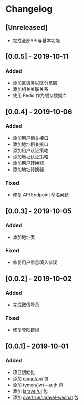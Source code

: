 # Changelog
## [Unreleased]
- 完成全部API与基本功能   

## [0.0.5] - 2019-10-11
### Added
- 添加区域类以区分范围
- 添加相关关联关系
- 使用 Redis 作为缓存数据库

## [0.0.4] - 2019-10-06
### Added
- 添加用户相关接口
- 添加地址相关接口
- 添加用户认证策略
- 添加地址认证策略
- 添加用户转换器
- 添加地址转换器
### Fixed
- 修复 API Endpoint 命名问题

## [0.0.3] - 2019-10-05
### Added
- 添加地址类   
### Fixed
- 修复用户信息填入错误   

## [0.0.2] - 2019-10-02
### Added
- 完成微信登录   
### Fixed
- 修复登陆错误   

## [0.0.1] - 2019-10-01
### Added
- 项目初始化   
- 添加 [dingo/api](https://packagist.org/packages/dingo/api) 包   
- 添加 [tymon/jwt—auth](https://packagist.org/packages/tymon/jwt-auth) 包   
- 添加 [laravel/ui](https://packagist.org/packages/laravel/ui) 包   
- 添加 [overtrue/laravel-wechat](https://packagist.org/packages/overtrue/laravel-wechat) 包   
